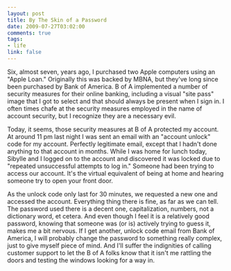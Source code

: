 ```yaml
--- 
layout: post
title: By The Skin of a Password
date: 2009-07-27T03:02:00
comments: true
tags:
- life
link: false
---
```

Six, almost seven, years ago, I purchased two Apple computers using an "Apple Loan." Originally this was backed by MBNA, but they've long since been purchased by Bank of America. B of A implemented a number of security measures for their online banking, including a visual "site pass" image that I got to select and that should always be present when I sign in. I often times chafe at the security measures employed in the name of account security, but I recognize they are a necessary evil.

Today, it seems, those security measures at B of A protected my account. At around 11 pm last night I was sent an email with an "account unlock" code for my account. Perfectly legitimate email, except that I hadn't done anything to that account in months. While I was home for lunch today, Sibylle and I logged on to the account and discovered it was locked due to "repeated unsuccessful attempts to log in." Someone had been trying to access our account. It's the virtual equivalent of being at home and hearing someone try to open your front door.

As the unlock code only last for 30 minutes, we requested a new one and accessed the account. Everything thing there is fine, as far as we can tell. The password used there is a decent one, capitalization, numbers, not a dictionary word, et cetera. And even though I feel it is a relatively good password, knowing that someone was (or is) actively trying to guess it, makes me a bit nervous. If I get another, unlock code email from Bank of America, I will probably change the password to something really complex, just to give myself piece of mind. And I'll suffer the indignities of calling customer support to let the B of A folks know that it isn't me rattling the doors and testing the windows looking for a way in.
